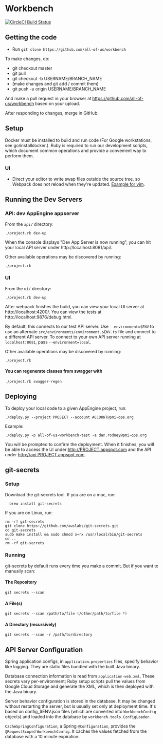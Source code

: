 # Workbench

[![CircleCI Build Status](https://circleci.com/gh/all-of-us/workbench.svg)](https://circleci.com/gh/all-of-us/workflows/workbench)

## Getting the code

* Run `git clone https://github.com/all-of-us/workbench`

To make changes, do:

* git checkout master
* git pull
* git checkout -b USERNAME/BRANCH_NAME
* (make changes and git add / commit them)
* git push -u origin USERNAME/BRANCH_NAME

And make a pull request in your browser at
https://github.com/all-of-us/workbench based on your upload.

After responding to changes, merge in GitHub.

## Setup

Docker must be installed to build and run code (For Google workstations, see
go/installdocker.). Ruby is required to run our development scripts, which
document common operations and provide a convenient way to perform them.

### UI

* Direct your editor to write swap files outside the source tree, so Webpack
does not reload when they're updated.
[Example for vim](https://github.com/angular/angular-cli/issues/4593).

## Running the Dev Servers

### API: dev AppEngine appserver

From the `api/` directory:
```Shell
./project.rb dev-up
```

When the console displays "Dev App Server is now running", you can hit your
local API server under http://localhost:8081/api/.

Other available operations may be discovered by running:
```Shell
./project.rb
```

### UI

From the `ui/` directory:
```Shell
./project.rb dev-up
```

After webpack finishes the build, you can view your local UI server at
http://localhost:4200/. You can view the tests at http://localhost:9876/debug.html.

By default, this connects to our test API server. Use `--environment=$ENV` to
use an alternate `src/environments/environment.$ENV.ts` file and connect to a
different API server. To connect to your own API server running at
`localhost:8081`, pass `--environment=local`.

Other available operations may be discovered by running:
```Shell
./project.rb
```

#### You can regenerate classes from swagger with

```Shell
./project.rb swagger-regen
```

## Deploying

To deploy your local code to a given AppEngine project, run:

```
./deploy.py --project PROJECT --account ACCOUNT@pmi-ops.org
```

Example:

```
./deploy.py -p all-of-us-workbench-test -a dan.rodney@pmi-ops.org
```

You will be prompted to confirm the deployment. When it finishes, you will be able to access the
UI under http://PROJECT.appspot.com and the API under http://api.PROJECT.appspot.com.

## git-secrets

### Setup

Download the git-secrets tool.
If you are on a mac, run:
```Shell
  brew install git-secrets
```
If you are on Linux, run:
```Shell
rm -rf git-secrets
git clone https://github.com/awslabs/git-secrets.git
cd git-secrets
sudo make install && sudo chmod o+rx /usr/local/bin/git-secrets
cd ..
rm -rf git-secrets
```
### Running

git-secrets by default runs every time you make a commit. But if you
want to manually scan:
#### The Repository
```Shell
git secrets --scan
```
#### A File(s)
```Shell
git secrets --scan /path/to/file (/other/path/to/file *)
```
#### A Directory (recursively)
```Shell
git secrets --scan -r /path/to/directory
```

## API Server Configuration

Spring application configs, in `application.properties` files, specify behavior
like logging. They are static files bundled with the built Java binary.

Database connection information is read from `application-web.xml`. These
secrets vary per-environment; Ruby setup scripts pull the values from Google
Cloud Storage and generate the XML, which is then deployed with the Java binary.

Server behavior configuration is stored in the database. It may be changed
without restarting the server, but is usually set only at deployment time. It's
based on config_$ENV.json files (which are converted into `WorkbenchConfig`
objects) and loaded into the database by `workbench.tools.ConfigLoader`.

`CacheSpringConfiguration`, a Spring `@Configuration`, provides
the `@RequestScoped` `WorkbenchConfig`. It caches the values fetched from the
database with a 10 minute expiration.
